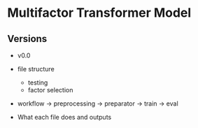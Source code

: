 # Multifactor Transformer Model
## Versions
- v0.0

- file structure
  - testing
  - factor selection
- workflow -> preprocessing -> preparator -> train -> eval
- What each file does and outputs
